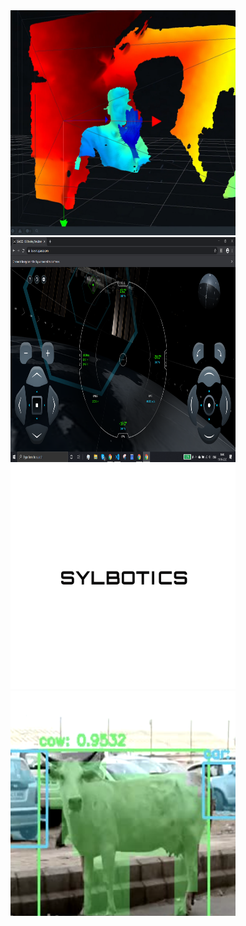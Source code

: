 <a href="http://www.bazpi.github.io/./rogue-animal.html"> 
  <img src="images/realsense.png" alt="realsense-camera" height = "360" width="360"/>
</a>
<a href="http://www.bazpi.github.com/another-page"> 
  <img src="images/spacex.png" alt="spacex-autopilot-bot" height = "360" width="360"/>
</a>
<a href="https://www.yahoo.com/"> 
  <img src="images/sylbotics.png" alt="logo" height = "360" width="360"/>
</a>

<a href="https://www.yahoo.com/"> 
  <img src="images/cow.png" alt="rogue-animal-detection" height = "360" width="360"/>
</a>

